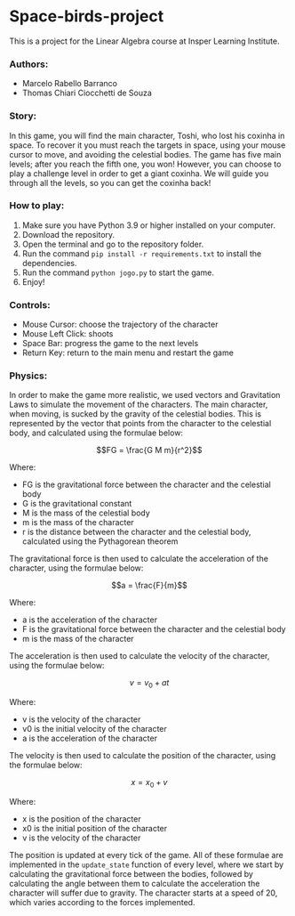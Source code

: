 # Space-birds-project

<script
  src="https://cdn.mathjax.org/mathjax/latest/MathJax.js?config=TeX-AMS-MML_HTMLorMML"
  type="text/javascript">
</script>

This is a project for the Linear Algebra course at Insper Learning Institute.

### Authors:
- Marcelo Rabello Barranco
- Thomas Chiari Ciocchetti de Souza

### Story:

In this game, you will find the main character, Toshi, who lost his coxinha in space.
To recover it you must reach the targets in space, using your mouse cursor to move, and avoiding the celestial bodies.
The game has five main levels; after you reach the fifth one, you won! However, you can choose to play a challenge level in order to get a giant coxinha.
We will guide you through all the levels, so you can get the coxinha back!

### How to play:
1. Make sure you have Python 3.9 or higher installed on your computer.
2. Download the repository.
3. Open the terminal and go to the repository folder.
4. Run the command `pip install -r requirements.txt` to install the dependencies.
5. Run the command `python jogo.py` to start the game.
6. Enjoy!

### Controls:
- Mouse Cursor: choose the trajectory of the character
- Mouse Left Click: shoots
- Space Bar: progress the game to the next levels
- Return Key: return to the main menu and restart the game

### Physics:
In order to make the game more realistic, we used vectors and Gravitation Laws to simulate the movement of the characters.
The main character, when moving, is sucked by the gravity of the celestial bodies. This is represented by the vector that points from the character to the celestial body, and calculated using the formulae below:

$$FG = \frac{G M m}{r^2}$$

Where:
- FG is the gravitational force between the character and the celestial body
- G is the gravitational constant
- M is the mass of the celestial body
- m is the mass of the character
- r is the distance between the character and the celestial body, calculated using the Pythagorean theorem

The gravitational force is then used to calculate the acceleration of the character, using the formulae below:

$$a = \frac{F}{m}$$

Where:
- a is the acceleration of the character
- F is the gravitational force between the character and the celestial body
- m is the mass of the character

The acceleration is then used to calculate the velocity of the character, using the formulae below:

$$v = v_0 + at$$

Where:
- v is the velocity of the character
- v0 is the initial velocity of the character
- a is the acceleration of the character

The velocity is then used to calculate the position of the character, using the formulae below:

$$x = x_0 + v$$

Where:
- x is the position of the character
- x0 is the initial position of the character
- v is the velocity of the character

The position is updated at every tick of the game. 
All of these formulae are implemented in the `update_state` function of every level, where we start by calculating the gravitational force between the bodies, followed by calculating the angle between them to calculate the acceleration the character will suffer due to gravity. The character starts at a speed of 20, which varies according to the forces implemented.
